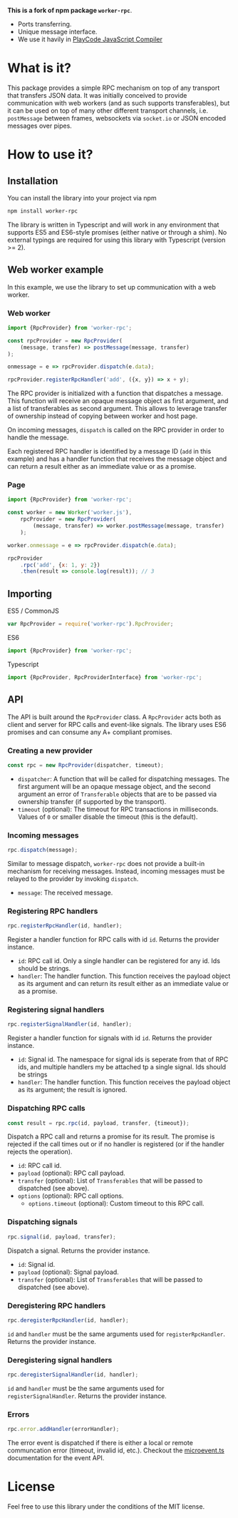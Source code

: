 **This is a fork of npm package `worker-rpc`**. 
 - Ports transferring.
 - Unique message interface.
 - We use it havily in [PlayCode JavaScript Compiler](https://playcode.io/javascript-compiler)

# What is it?

This package provides a simple RPC mechanism on top of any transport that transfers
JSON data. It was initially conceived to provide communication with web workers
(and as such supports transferables), but it can be used on top of many other
different transport channels, i.e. `postMessage` between frames, websockets via
`socket.io` or JSON encoded messages over pipes.

# How to use it?

## Installation

You can install the library into your project via npm

```bash
npm install worker-rpc
```

The library is written in Typescript and will work in any environment that
supports ES5 and ES6-style promises (either native or through a shim).
No external typings are required for using this library with Typescript (version >= 2).

## Web worker example

In this example, we use the library to set up communication with a web worker.

### Web worker

```js
import {RpcProvider} from 'worker-rpc';

const rpcProvider = new RpcProvider(
    (message, transfer) => postMessage(message, transfer)
);

onmessage = e => rpcProvider.dispatch(e.data);

rpcProvider.registerRpcHandler('add', ({x, y}) => x + y);
```

The RPC provider is initialized with a function that dispatches a message.
This function will receive an opaque message object as first argument, and
a list of transferables as second argument. This allows to leverage transfer
of ownership instead of copying between worker and host page.

On incoming messages, `dispatch` is called on the RPC provider in order to
handle the message.

Each registered RPC handler is identified by a message ID (`add` in this example)
and has a handler function that receives the message object and can return a
result either as an immediate value or as a promise. 

### Page

```js
import {RpcProvider} from 'worker-rpc';

const worker = new Worker('worker.js'),
    rpcProvider = new RpcProvider(
        (message, transfer) => worker.postMessage(message, transfer)
    );

worker.onmessage = e => rpcProvider.dispatch(e.data);

rpcProvider
    .rpc('add', {x: 1, y: 2})
    .then(result => console.log(result)); // 3
```

## Importing

ES5 / CommonJS

```js
var RpcProvider = require('worker-rpc').RpcProvider;
```

ES6

```js
import {RpcProvider} from 'worker-rpc';
```

Typescript

```ts
import {RpcProvider, RpcProviderInterface} from 'worker-rpc';
```

##  API

The API is built around the `RpcProvider` class. A `RpcProvider` acts both as
client and server for RPC calls and event-like signals. The library uses ES6
promises and can consume any A+ compliant promises.

### Creating a new provider

```js
const rpc = new RpcProvider(dispatcher, timeout);
```

 * `dispatcher`: A function that will be called for dispatching messages. The
    first argument will be an opaque message object, and the second argument
    an error of `Transferable` objects that are to be passed via ownership
    transfer (if supported by the transport).
 * `timeout` (optional): The timeout for RPC transactions in milliseconds.
    Values of `0` or smaller disable the timeout (this is the default).

### Incoming messages

```js
rpc.dispatch(message);
```

Similar to message dispatch, `worker-rpc` does not provide a built-in mechanism
for receiving messages. Instead, incoming messages must be relayed to the provider
by invoking `dispatch`.

 * `message`: The received message.

### Registering RPC handlers

```js
rpc.registerRpcHandler(id, handler);
```

Register a handler function for RPC calls with id `id`. Returns the provider instance.

 * `id`: RPC call id. Only a single handler can be registered for any id. Ids should
    be strings.
 * `handler`: The handler function. This function receives the payload object as
    its argument and can return its result either as an immediate value or as a 
    promise.

### Registering signal handlers

```js
rpc.registerSignalHandler(id, handler);
```

Register a handler function for signals with id `id`. Returns the provider instance.

 * `id`: Signal id. The namespace for signal ids is seperate from that of RPC ids,
    and multiple handlers my be attached tp a single signal. Ids should be strings
 * `handler`: The handler function. This function receives the payload object as
    its argument; the result is ignored.

### Dispatching RPC calls

```js
const result = rpc.rpc(id, payload, transfer, {timeout});
```

Dispatch a RPC call and returns a promise for its result. The promise is rejected
if the call times out or if no handler is registered (or if the handler rejects
the operation).

 * `id`: RPC call id.
 * `payload` (optional): RPC call payload.
 * `transfer` (optional): List of `Transferables` that will be passed to dispatched
   (see above).
 * `options` (optional): RPC call options.
   * `options.timeout` (optional): Custom timeout to this RPC call.

### Dispatching signals

```js
rpc.signal(id, payload, transfer);
```

Dispatch a signal. Returns the provider instance.

 * `id`: Signal id.
 * `payload` (optional): Signal payload.
 * `transfer` (optional): List of `Transferables` that will be passed to dispatched
   (see above).

### Deregistering RPC handlers

```js
rpc.deregisterRpcHandler(id, handler);
```

`id` and `handler` must be the same arguments used for `registerRpcHandler`.
Returns the provider instance.

### Deregistering signal handlers

```js
rpc.deregisterSignalHandler(id, handler);
```

`id` and `handler` must be the same arguments used for `registerSignalHandler`.
Returns the provider instance.

### Errors

```js
rpc.error.addHandler(errorHandler);
```

The error event is dispatched if there is either a local or remote communcation
error (timeout, invalid id, etc.). Checkout the
[microevent.ts](https://github.com/DirtyHairy/microevent)
documentation for the event API.

# License

Feel free to use this library under the conditions of the MIT license.
